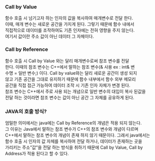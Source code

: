 ### Call by Value

  함수 호출 시 넘기고자 하는 인자의 값을 복사하여 매개변수로 전달 한다.  
이때, 매개 변수는 새로운 공간을 가지게 된다. 그렇기 때문에 함수 내에서  
직접적으로 데이터를 조작하여도 기존 인자에는 전혀 영향을 주지 않는다.  
여기서 값이란 주소 값이 아닌 데이터 그 자체이다.  

### Call by Reference

  함수 호출 시 Call by Value 와는 달리 매개변수로써 참조 변수를 전달  
한다. 이때의 참조 변수는 C++에서 말하는 참조 변수(& 사용 ex : int& 변  
수명 = 일반 변수;) 이다. Call by value와는 달리 새로운 공간이 생성 되지  
않고 기존 공간을 그대로 유지하기 때문에 함수 내부에서 함수 외부 메모리  
공간을 직접 접근 가능하여 데이터 조작 시 기존 인자 자체가 변경 된다.  
참조 변수는 C++에서 주로 사용 되는 개념으로 일반 변수의 대입이 복사 된값을  
전달 하는 것이라면 참조 변수는 값이 아닌 공간 그 자체를 공유하게 된다.  

### JAVA의 호출 방식?

  엄밀한 의미에서는 java에는 Call by Reference의 개념은 적용 되지 않는다.  
그 이유는 Java에서 말하는 참조 변수가 C++의 참조 변수와 개념이 다르며  
C++에서 말하는 참조 변수의 개념이 존재 하지 않기 때문이다. 그래서 java에서는  
함수 호출 시 인자의 값 자체를 복사하여 전달 하거나, 데이터가 존재하는 곳을  
가리키는 주소”값”을 전달 하는 방식을 취하기 때문에 Call by Value, Call by  
Address가 적용 된다고 할 수 있다.
